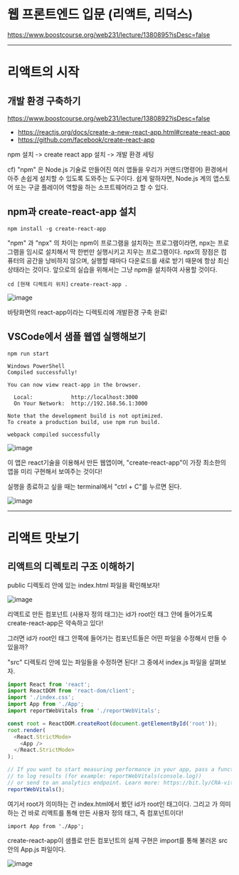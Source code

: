 # 웹 프론트엔드 입문 (리액트, 리덕스) 

https://www.boostcourse.org/web231/lecture/1380895?isDesc=false

---

# 리액트의 시작 

## 개발 환경 구축하기 

https://www.boostcourse.org/web231/lecture/1380892?isDesc=false

- https://reactjs.org/docs/create-a-new-react-app.html#create-react-app
- https://github.com/facebook/create-react-app

npm 설치 -> create react app 설치 -> 개발 환경 세팅 

cf) "npm" 은 Node.js 기술로 만들어진 여러 앱들을 우리가 커맨드(명령어) 환경에서 아주 손쉽게 설치할 수 있도록 도와주는 도구이다. 쉽게 말하자면, Node.js 계의 앱스토어 또는 구글 플레이어 역할을 하는 소프트웨어라고 할 수 있다. 

## npm과 create-react-app 설치 

`npm install -g create-react-app` 

"npm" 과 "npx" 의 차이는 npm이 프로그램을 설치하는 프로그램이라면, npx는 프로그램을 임시로 설치해서 딱 한번만 실행시키고 지우는 프로그램이다. npx의 장점은 컴퓨터의 공간을 낭비하지 않으며, 실행할 때마다 다운로드를 새로 받기 때문에 항상 최신 상태라는 것이다. 앞으로의 실습을 위해서는 그냥 npm을 설치하여 사용할 것이다.

`cd [현재 디렉토리 위치]`
`create-react-app .`

![image](https://user-images.githubusercontent.com/68090939/177764407-4e87b347-97c7-46dc-bb04-d3af4a87e263.png)

바탕화면의 react-app이라는 디렉토리에 개발환경 구축 완료! 

## VSCode에서 샘플 웹앱 실행해보기 

`npm run start` 

```
Windows PowerShell
Compiled successfully!

You can now view react-app in the browser.       

  Local:            http://localhost:3000        
  On Your Network:  http://192.168.56.1:3000     

Note that the development build is not optimized.
To create a production build, use npm run build. 

webpack compiled successfully
```

![image](https://user-images.githubusercontent.com/68090939/177764760-dafda9eb-a8d4-4725-aa84-13774a5abe7b.png)

이 앱은 react기술을 이용해서 만든 웹앱이며, "create-react-app"이 가장 최소한의 앱을 미리 구현해서 보여주는 것이다!

실행을 종료하고 싶을 때는 terminal에서 "ctrl + C"를 누르면 된다. 

![image](https://user-images.githubusercontent.com/68090939/177765476-e37e9be7-d7c5-4a73-b105-584d766f305a.png)

---

# 리액트 맛보기 

## 리액트의 디렉토리 구조 이해하기

public 디렉토리 안에 있는 index.html 파일을 확인해보자! 

![image](https://user-images.githubusercontent.com/68090939/177769390-a186f0d2-b678-45d2-b2fc-7f977dac13b1.png)

리액트로 만든 컴포넌트 (사용자 정의 태그)는 id가 root인 태그 안에 들어가도록 create-react-app은 약속하고 있다! 

그러면 id가 root인 태그 안쪽에 들어가는 컴포넌트들은 어떤 파일을 수정해서 만들 수 있을까? 

"src" 디렉토리 안에 있는 파일들을 수정하면 된다! 그 중에서 index.js 파일을 살펴보자. 

```js
import React from 'react';
import ReactDOM from 'react-dom/client';
import './index.css';
import App from './App';
import reportWebVitals from './reportWebVitals';

const root = ReactDOM.createRoot(document.getElementById('root'));
root.render(
  <React.StrictMode>
    <App /> 
  </React.StrictMode>
);

// If you want to start measuring performance in your app, pass a function
// to log results (for example: reportWebVitals(console.log))
// or send to an analytics endpoint. Learn more: https://bit.ly/CRA-vitals
reportWebVitals();
```

여기서 root가 의미하는 건 index.html에서 봤던 id가 root인 태그이다. 그리고 <App />가 의미하는 건 바로 리액트를 통해 만든 사용자 정의 태그, 즉 컴포넌트이다! 

`import App from './App';` 

create-react-app이 샘플로 만든 <App /> 컴포넌트의 실제 구현은 import를 통해 불러온 src 안의 App.js 파일이다. 

![image](https://user-images.githubusercontent.com/68090939/177771238-39dd6985-8822-461d-b6ca-c045515c634b.png)
















